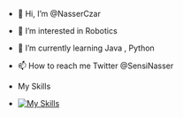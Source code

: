 - 👋 Hi, I’m @NasserCzar
- 👀 I’m interested in Robotics
- 🌱 I’m currently learning Java , Python
- 📫 How to reach me Twitter @SensiNasser

- My Skills
- 
  [![My Skills](https://skillicons.dev/icons?i=js,html,css,wasm)](https://skillicons.dev)
<!---
NasserCzar/NasserCzar is a ✨ special ✨ repository because its `README.md` (this file) appears on your GitHub profile.
You can click the Preview link to take a look at your changes.
--->
